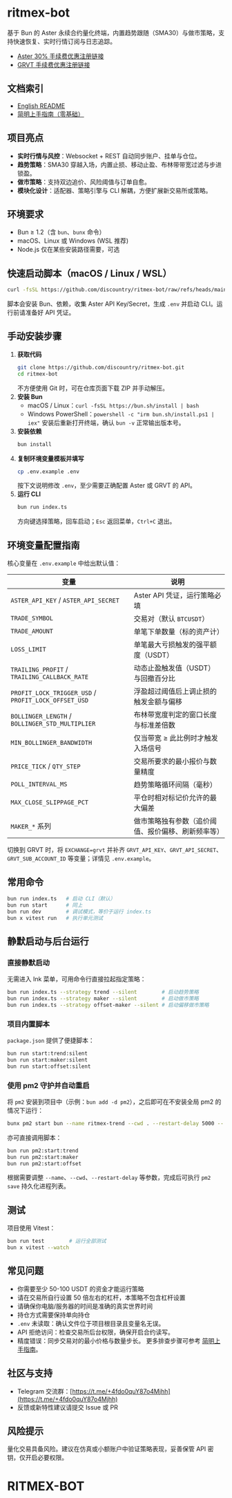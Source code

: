 # ritmex-bot

基于 Bun 的 Aster 永续合约量化终端，内置趋势跟随（SMA30）与做市策略，支持快速恢复、实时行情订阅与日志追踪。

* [Aster 30% 手续费优惠注册链接](https://www.asterdex.com/zh-CN/referral/4665f3)
* [GRVT 手续费优惠注册链接](https://grvt.io/exchange/sign-up?ref=sea)

## 文档索引
- [English README](README_en.md)
- [简明上手指南（零基础）](simple-readme.md)

## 项目亮点
- **实时行情与风控**：Websocket + REST 自动同步账户、挂单与仓位。
- **趋势策略**：SMA30 穿越入场，内置止损、移动止盈、布林带带宽过滤与步进锁盈。
- **做市策略**：支持双边追价、风险阈值与订单自愈。
- **模块化设计**：适配器、策略引擎与 CLI 解耦，方便扩展新交易所或策略。

## 环境要求
- Bun ≥ 1.2（含 `bun`、`bunx` 命令）
- macOS、Linux 或 Windows (WSL 推荐)
- Node.js 仅在某些安装路径需要，可选

## 快速启动脚本（macOS / Linux / WSL）
```bash
curl -fsSL https://github.com/discountry/ritmex-bot/raw/refs/heads/main/setup.sh | bash
```
脚本会安装 Bun、依赖，收集 Aster API Key/Secret，生成 `.env` 并启动 CLI。运行前请准备好 API 凭证。

## 手动安装步骤
1. **获取代码**
   ```bash
   git clone https://github.com/discountry/ritmex-bot.git
   cd ritmex-bot
   ```
   不方便使用 Git 时，可在仓库页面下载 ZIP 并手动解压。
2. **安装 Bun**
   - macOS / Linux：`curl -fsSL https://bun.sh/install | bash`
   - Windows PowerShell：`powershell -c "irm bun.sh/install.ps1 | iex"`
   安装后重新打开终端，确认 `bun -v` 正常输出版本号。
3. **安装依赖**
   ```bash
   bun install
   ```
4. **复制环境变量模板并填写**
   ```bash
   cp .env.example .env
   ```
   按下文说明修改 `.env`，至少需要正确配置 Aster 或 GRVT 的 API。
5. **运行 CLI**
   ```bash
   bun run index.ts
   ```
   方向键选择策略，回车启动；`Esc` 返回菜单，`Ctrl+C` 退出。

## 环境变量配置指南
核心变量在 `.env.example` 中给出默认值：

| 变量 | 说明 |
| --- | --- |
| `ASTER_API_KEY` / `ASTER_API_SECRET` | Aster API 凭证，运行策略必填 |
| `TRADE_SYMBOL` | 交易对（默认 `BTCUSDT`） |
| `TRADE_AMOUNT` | 单笔下单数量（标的资产计） |
| `LOSS_LIMIT` | 单笔最大亏损触发的强平额度（USDT） |
| `TRAILING_PROFIT` / `TRAILING_CALLBACK_RATE` | 动态止盈触发值（USDT）与回撤百分比 |
| `PROFIT_LOCK_TRIGGER_USD` / `PROFIT_LOCK_OFFSET_USD` | 浮盈超过阈值后上调止损的触发金额与偏移 |
| `BOLLINGER_LENGTH` / `BOLLINGER_STD_MULTIPLIER` | 布林带宽度判定的窗口长度与标准差倍数 |
| `MIN_BOLLINGER_BANDWIDTH` | 仅当带宽 ≥ 此比例时才触发入场信号 |
| `PRICE_TICK` / `QTY_STEP` | 交易所要求的最小报价与数量精度 |
| `POLL_INTERVAL_MS` | 趋势策略循环间隔（毫秒） |
| `MAX_CLOSE_SLIPPAGE_PCT` | 平仓时相对标记价允许的最大偏差 |
| `MAKER_*` 系列 | 做市策略独有参数（追价阈值、报价偏移、刷新频率等） |

切换到 GRVT 时，将 `EXCHANGE=grvt` 并补齐 `GRVT_API_KEY`、`GRVT_API_SECRET`、`GRVT_SUB_ACCOUNT_ID` 等变量；详情见 `.env.example`。

## 常用命令
```bash
bun run index.ts   # 启动 CLI（默认）
bun run start      # 同上
bun run dev        # 调试模式，等价于运行 index.ts
bun x vitest run   # 执行单元测试
```

## 静默启动与后台运行
### 直接静默启动
无需进入 Ink 菜单，可用命令行直接拉起指定策略：

```bash
bun run index.ts --strategy trend --silent        # 启动趋势策略
bun run index.ts --strategy maker --silent        # 启动做市策略
bun run index.ts --strategy offset-maker --silent # 启动偏移做市策略
```

### 项目内置脚本
`package.json` 提供了便捷脚本：

```bash
bun run start:trend:silent
bun run start:maker:silent
bun run start:offset:silent
```

### 使用 pm2 守护并自动重启
将 `pm2` 安装到项目中（示例：`bun add -d pm2`），之后即可在不安装全局 pm2 的情况下运行：

```bash
bunx pm2 start bun --name ritmex-trend --cwd . --restart-delay 5000 -- run index.ts --strategy trend --silent
```

亦可直接调用脚本：

```bash
bun run pm2:start:trend
bun run pm2:start:maker
bun run pm2:start:offset
```

根据需要调整 `--name`、`--cwd`、`--restart-delay` 等参数，完成后可执行 `pm2 save` 持久化进程列表。

## 测试
项目使用 Vitest：
```bash
bun run test        # 运行全部测试
bun x vitest --watch
```

## 常见问题

- 你需要至少 50-100 USDT 的资金才能运行策略
- 请在交易所自行设置 50 倍左右的杠杆，本策略不包含杠杆设置
- 请确保你电脑/服务器的时间是准确的真实世界时间
- 持仓方式需要保持单向持仓
- `.env` 未读取：确认文件位于项目根目录且变量名无误。
- API 拒绝访问：检查交易所后台权限，确保开启合约读写。
- 精度错误：同步交易对的最小价格与数量步长。
更多排查步骤可参考 [简明上手指南](simple-readme.md)。

## 社区与支持
- Telegram 交流群：[https://t.me/+4fdo0quY87o4Mjhh](https://t.me/+4fdo0quY87o4Mjhh)
- 反馈或新特性建议请提交 Issue 或 PR

## 风险提示
量化交易具备风险。建议在仿真或小额账户中验证策略表现，妥善保管 API 密钥，仅开启必要权限。
# RITMEX-BOT
